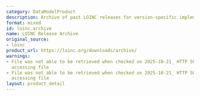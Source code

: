 ```yaml
---
category: DataModelProduct
description: Archive of past LOINC releases for version-specific implementations
format: mixed
id: loinc.archive
name: LOINC Release Archive
original_source:
- loinc
product_url: https://loinc.org/downloads/archive/
warnings:
- File was not able to be retrieved when checked on 2025-10-21_ HTTP 503 error when
  accessing file
- File was not able to be retrieved when checked on 2025-10-21_ HTTP 503 error when
  accessing file
layout: product_detail
---
```

